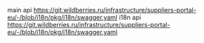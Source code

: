 main api
https://git.wildberries.ru/infrastructure/suppliers-portal-eu/-/blob/i18n/pkg/i18n/swagger.yaml
i18n api
https://git.wildberries.ru/infrastructure/suppliers-portal-eu/-/blob/i18n/pkg/i18n/swagger.yaml